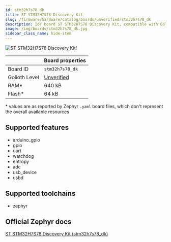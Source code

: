 ```yaml
---
id: stm32h7s78_dk
title: ST STM32H7S78 Discovery Kit
slug: /firmware/hardware/catalog/boards/unverified/stm32h7s78_dk
description: IoT board ST STM32H7S78 Discovery Kit, compatible with Golioth at unverified level.
image: /img/boards/stm32h7s78_dk.jpg
sidebar_class_name: hide-item
---
```


[//]: # (This is an auto-generated file, do not edit! Changes to it will be lost upon re-generation)

![ST STM32H7S78 Discovery Kit!](/img/boards/stm32h7s78_dk.jpg "ST STM32H7S78 Discovery Kit")

|                | Board properties     |
| -------------  | -------------------- |
| Board ID       | `stm32h7s78_dk` |
| Golioth Level  | [Unverified](/firmware/hardware#unverified-boards) |
| RAM*           | 640 kB |
| Flash*         | 64 kB |

\* values are as reported by Zephyr `.yaml` board files, which don't represent the overall available resources



## Supported features

* arduino_gpio
* gpio
* uart
* watchdog
* entropy
* adc
* usb_device
* usbd

## Supported toolchains

* zephyr

## Official Zephyr docs

[ST STM32H7S78 Discovery Kit (stm32h7s78_dk)](https://docs.zephyrproject.org/latest/boards/st/stm32h7s78_dk/doc/index.html)
